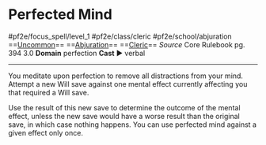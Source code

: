 # Perfected Mind
#pf2e/focus_spell/level_1 #pf2e/class/cleric #pf2e/school/abjuration 
==[Uncommon](../../../../../TTRPGShare-Pathfinder-2E-Vault/rules/traits/uncommon.md)== ==[Abjuration](../../../../../TTRPGShare-Pathfinder-2E-Vault/rules/traits/abjuration.md)== ==[Cleric](../../../../../TTRPGShare-Pathfinder-2E-Vault/rules/traits/cleric.md)==
*Source* Core Rulebook pg. 394 3.0
**Domain** perfection
**Cast** ► verbal

---
You meditate upon perfection to remove all distractions from your mind. Attempt a new Will save against one mental effect currently affecting you that required a Will save.

Use the result of this new save to determine the outcome of the mental effect, unless the new save would have a worse result than the original save, in which case nothing happens. You can use perfected mind against a given effect only once.